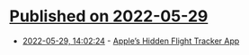 # [Published on 2022-05-29](index.md)

* [2022-05-29, 14:02:24](https://news.ycombinator.com/item?id=31549199) - [Apple’s Hidden Flight Tracker App](https://medium.com/macoclock/apples-hidden-flight-tracker-app-397982fcc0d)
